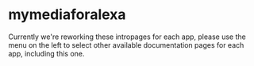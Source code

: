 # mymediaforalexa

Currently we're reworking these intropages for each app, please use the menu on the left to select other available documentation pages for each app, including this one.
